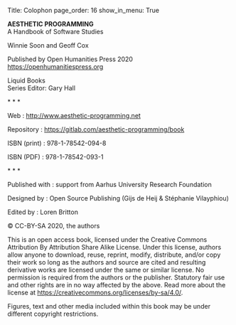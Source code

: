 Title: Colophon
page_order: 16
show_in_menu: True


**AESTHETIC PROGRAMMING**<br>
A Handbook of Software Studies

Winnie Soon and Geoff Cox

Published by Open Humanities Press 2020<br>
<https://openhumanitiespress.org>

Liquid Books<br>
Series Editor: Gary Hall

\* \* \*

Web
:   <http://www.aesthetic-programming.net>

Repository
:    <https://gitlab.com/aesthetic-programming/book>

ISBN (print)
:   978-1-78542-094-8

ISBN (PDF)
:   978-1-78542-093-1

\* \* \*

Published with
:   support from Aarhus University Research Foundation

Designed by
:   Open Source Publishing (Gijs de Heij & Stéphanie Vilayphiou)

Edited by
:   Loren Britton

© CC-BY-SA 2020, the authors

This is an open access book, licensed under the Creative Commons Attribution By Attribution Share Alike License. Under this license, authors allow anyone to download, reuse, reprint, modify, distribute, and/or copy their work so long as the authors and source are cited and resulting derivative works are licensed under the same or similar license. No permission is required from the authors or the publisher. Statutory fair use and other rights are in no way affected by the above. Read more about the license at <https://creativecommons.org/licenses/by-sa/4.0/>.

Figures, text and other media included within this book may be under different copyright restrictions.
